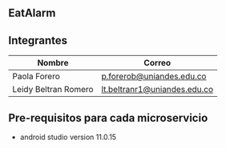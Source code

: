 ## EatAlarm 
## Integrantes 
| Nombre  | Correo |
| ------------- | ------------- |
| Paola Forero  | p.forerob@uniandes.edu.co  |
| Leidy Beltran Romero  | lt.beltranr1@uniandes.edu.co  |

## Pre-requisitos para cada microservicio
- android studio version 11.0.15
